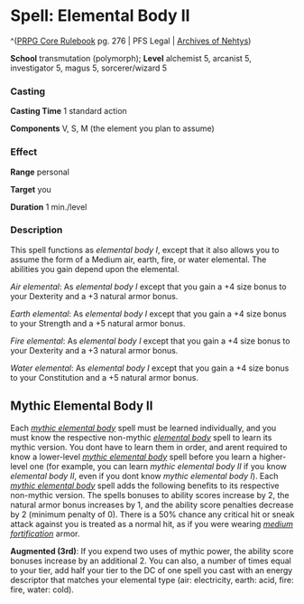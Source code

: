 # Spell: Elemental Body II

^([PRPG Core Rulebook][ss-elemental-body-ii] pg. 276 | PFS Legal | [Archives of Nehtys][sn-elemental-body-ii])

**School** transmutation (polymorph); **Level** alchemist 5, arcanist 5, investigator 5, magus 5, sorcerer/wizard 5

### Casting

**Casting Time** 1 standard action  

**Components** V, S, M (the element you plan to assume)

### Effect

**Range** personal  

**Target** you  

**Duration** 1 min./level

### Description

This spell functions as _elemental body I_, except that it also allows you to assume the form of a Medium air, earth, fire, or water elemental. The abilities you gain depend upon the elemental.  

_Air elemental_: As _elemental body I_ except that you gain a +4 size bonus to your Dexterity and a +3 natural armor bonus.   

_Earth elemental_: As _elemental body I_ except that you gain a +4 size bonus to your Strength and a +5 natural armor bonus.   

_Fire elemental_: As _elemental body I_ except that you gain a +4 size bonus to your Dexterity and a +3 natural armor bonus.  

_Water elemental_: As _elemental body I_ except that you gain a +4 size bonus to your Constitution and a +5 natural armor bonus.

## Mythic Elemental Body II

Each _[mythic elemental body]_ spell must be learned individually, and you must know the respective non-mythic _[elemental body]_ spell to learn its mythic version. You dont have to learn them in order, and arent required to know a lower-level _[mythic elemental body]_ spell before you learn a higher-level one (for example, you can learn _mythic elemental body II_ if you know _elemental body II_, even if you dont know _mythic elemental body I_). Each _[mythic elemental body]_ spell adds the following benefits to its respective non-mythic version. The spells bonuses to ability scores increase by 2, the natural armor bonus increases by 1, and the ability score penalties decrease by 2 (minimum penalty of 0). There is a 50% chance any critical hit or sneak attack against you is treated as a normal hit, as if you were wearing _[medium fortification]_ armor.  

**Augmented (3rd)**: If you expend two uses of mythic power, the ability score bonuses increase by an additional 2. You can also, a number of times equal to your tier, add half your tier to the DC of one spell you cast with an energy descriptor that matches your elemental type (air: electricity, earth: acid, fire: fire, water: cold).

[ss-elemental-body-ii]: http://paizo.com/pathfinderRPG/v57
[sn-elemental-body-ii]: http://www.archivesofnethys.com/SpellDisplay.aspx?ItemName=Elemental%20Body%20II
[mythic elemental body]: http://www.archivesofnethys.com/SpellDisplay.aspx?ItemName=mythic%20elemental%20body
[medium fortification]: http://www.archivesofnethys.com/SpellDisplay.aspx?ItemName=medium%20fortification
[elemental body]: http://www.archivesofnethys.com/SpellDisplay.aspx?ItemName=elemental%20body